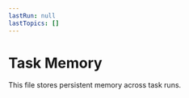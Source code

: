 ```yaml
---
lastRun: null
lastTopics: []
---
```


# Task Memory

This file stores persistent memory across task runs.

